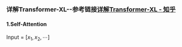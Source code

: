 ### 详解Transformer-XL--参考链接[详解Transformer-XL - 知乎](https://zhuanlan.zhihu.com/p/271984518)

#### 1.Self-Attention

Input = $[x_1,x_2,\cdots]$